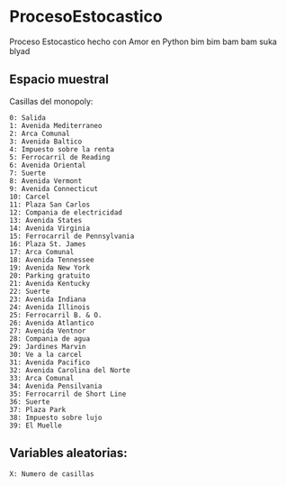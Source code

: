 # ProcesoEstocastico
Proceso Estocastico hecho con Amor en Python bim bim bam bam suka blyad

## Espacio muestral
Casillas del monopoly:
```
0: Salida
1: Avenida Mediterraneo
2: Arca Comunal
3: Avenida Baltico
4: Impuesto sobre la renta
5: Ferrocarril de Reading
6: Avenida Oriental
7: Suerte
8: Avenida Vermont
9: Avenida Connecticut
10: Carcel
11: Plaza San Carlos
12: Compania de electricidad
13: Avenida States
14: Avenida Virginia
15: Ferrocarril de Pennsylvania
16: Plaza St. James
17: Arca Comunal
18: Avenida Tennessee
19: Avenida New York
20: Parking gratuito
21: Avenida Kentucky
22: Suerte
23: Avenida Indiana
24: Avenida Illinois
25: Ferrocarril B. & O.
26: Avenida Atlantico
27: Avenida Ventnor
28: Compania de agua
29: Jardines Marvin
30: Ve a la carcel
31: Avenida Pacifico
32: Avenida Carolina del Norte
33: Arca Comunal
34: Avenida Pensilvania
35: Ferrocarril de Short Line
36: Suerte
37: Plaza Park
38: Impuesto sobre lujo
39: El Muelle
```

## Variables aleatorias:
```
X: Numero de casillas
```